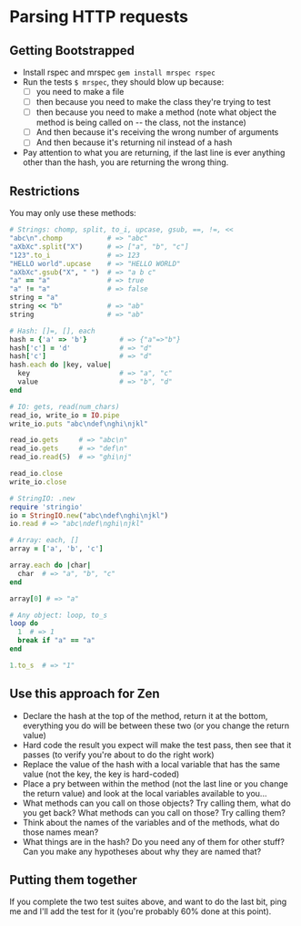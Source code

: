 Parsing HTTP requests
=====================

Getting Bootstrapped
--------------------

* Install rspec and mrspec `gem install mrspec rspec`
* Run the tests `$ mrspec`, they should blow up because:
  - [ ] you need to make a file
  - [ ] then because you need to make the class they're trying to test
  - [ ] then because you need to make a method (note what object the method is being called on -- the class, not the instance)
  - [ ] And then because it's receiving the wrong number of arguments
  - [ ] And then because it's returning nil instead of a hash
* Pay attention to what you are returning,
  if the last line is ever anything other than the hash,
  you are returning the wrong thing.

Restrictions
------------

You may only use these methods:


```ruby
# Strings: chomp, split, to_i, upcase, gsub, ==, !=, <<
"abc\n".chomp           # => "abc"
"aXbXc".split("X")      # => ["a", "b", "c"]
"123".to_i              # => 123
"HELLO world".upcase    # => "HELLO WORLD"
"aXbXc".gsub("X", " ")  # => "a b c"
"a" == "a"              # => true
"a" != "a"              # => false
string = "a"
string << "b"           # => "ab"
string                  # => "ab"

# Hash: []=, [], each
hash = {'a' => 'b'}        # => {"a"=>"b"}
hash['c'] = 'd'            # => "d"
hash['c']                  # => "d"
hash.each do |key, value|
  key                      # => "a", "c"
  value                    # => "b", "d"
end

# IO: gets, read(num_chars)
read_io, write_io = IO.pipe
write_io.puts "abc\ndef\nghi\njkl"

read_io.gets     # => "abc\n"
read_io.gets     # => "def\n"
read_io.read(5)  # => "ghi\nj"

read_io.close
write_io.close

# StringIO: .new
require 'stringio'
io = StringIO.new("abc\ndef\nghi\njkl")
io.read # => "abc\ndef\nghi\njkl"

# Array: each, []
array = ['a', 'b', 'c']

array.each do |char|
  char  # => "a", "b", "c"
end

array[0] # => "a"

# Any object: loop, to_s
loop do
  1  # => 1
  break if "a" == "a"
end

1.to_s  # => "1"
```


Use this approach for Zen
-------------------------

* Declare the hash at the top of the method, return it at the bottom, everything you do will be between these two (or you change the return value)
* Hard code the result you expect will make the test pass, then see that it passes (to verify you're about to do the right work)
* Replace the value of the hash with a local variable that has the same value (not the key, the key is hard-coded)
* Place a pry between within the method (not the last line or you change the return value)
  and look at the local variables available to you...
* What methods can you call on those objects? Try calling them, what do you get back?
  What methods can you call on those? Try calling them?
* Think about the names of the variables and of the methods, what do those names mean?
* What things are in the hash? Do you need any of them for other stuff? Can you make any hypotheses about why they are named that?


Putting them together
---------------------

If you complete the two test suites above, and want to do the last bit,
ping me and I'll add the test for it (you're probably 60% done at this point).
